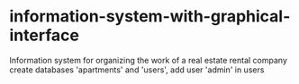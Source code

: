 # information-system-with-graphical-interface
Information system for organizing the work of a real estate rental company
create databases 'apartments' and 'users', add user 'admin' in users
